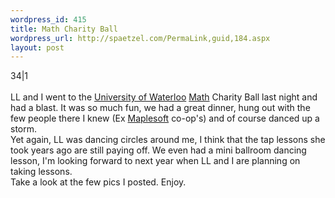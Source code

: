 ```yaml
--- 
wordpress_id: 415
title: Math Charity Ball
wordpress_url: http://spaetzel.com/PermaLink,guid,184.aspx
layout: post
---
```

<div id="thumb">
        <cpg_albumthumb>
        34|1
        </cpg_albumthumb>
        </div>
        <br />
        LL and I went to the <a href="/spaetzel/www.uwaterloo.ca">University of Waterloo</a> <a href="http://www.mathsoc.uwaterloo.ca/">Math</a> Charity
        Ball last night and had a blast. It was so much fun, we had a great dinner, hung out
        with the few people there I knew (Ex <a href="http://www.maplesoft.com">Maplesoft</a> co-op's)
        and of course danced up a storm.<br />
        Yet again, LL was dancing circles around me, I think that the tap lessons she took
        years ago are still paying off. We even had a mini ballroom dancing lesson, I'm looking
        forward to next year when LL and I are planning on taking lessons.
        <br />
        Take a look at the few pics I posted. Enjoy.<img width="0" height="0" src="http://spaetzel.com/aggbug.ashx?id=184" />
